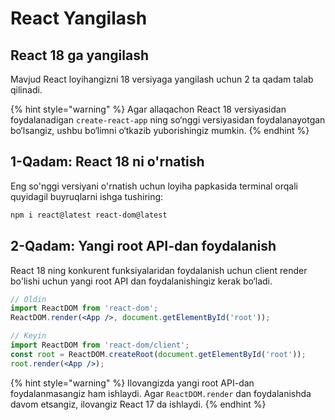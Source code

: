 # React Yangilash

## React 18 ga yangilash

Mavjud React loyihangizni 18 versiyaga yangilash uchun 2 ta qadam talab qilinadi.

{% hint style="warning" %}
Agar allaqachon React 18 versiyasidan foydalanadigan `create-react-app` ning so‘nggi versiyasidan foydalanayotgan bo‘lsangiz, ushbu bo‘limni o‘tkazib yuborishingiz mumkin.
{% endhint %}

## 1-Qadam: React 18 ni o'rnatish

Eng so'nggi versiyani o'rnatish uchun loyiha papkasida terminal orqali quyidagil buyruqlarni ishga tushiring:

```bash
npm i react@latest react-dom@latest
```

## 2-Qadam: Yangi root API-dan foydalanish

React 18 ning konkurent funksiyalaridan foydalanish uchun client render bo'lishi uchun yangi root API dan foydalanishingiz kerak bo‘ladi.

```jsx
// Oldin
import ReactDOM from 'react-dom';
ReactDOM.render(<App />, document.getElementById('root'));

// Keyin
import ReactDOM from 'react-dom/client';
const root = ReactDOM.createRoot(document.getElementById('root'));
root.render(<App />);
```

{% hint style="warning" %}
Ilovangizda yangi root API-dan foydalanmasangiz ham ishlaydi. Agar `ReactDOM.render` dan foydalanishda davom etsangiz, ilovangiz React 17 da ishlaydi.
{% endhint %}
